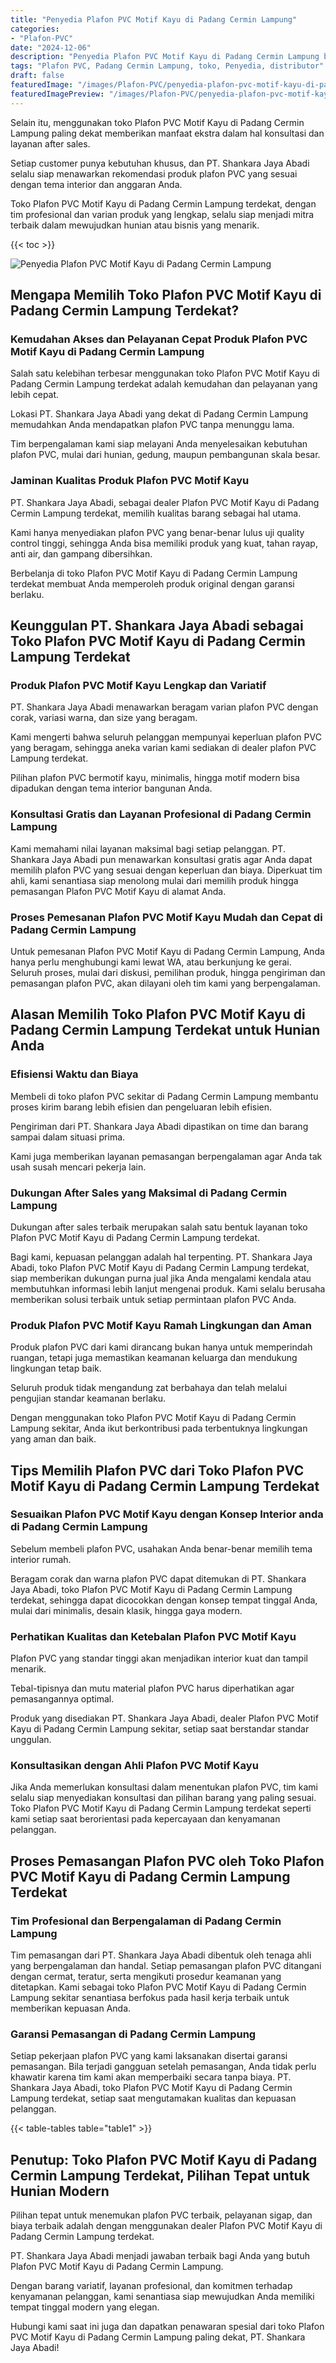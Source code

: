 ```yaml
---
title: "Penyedia Plafon PVC Motif Kayu di Padang Cermin Lampung"
categories:
- "Plafon-PVC"
date: "2024-12-06"
description: "Penyedia Plafon PVC Motif Kayu di Padang Cermin Lampung bagi tempat tinggal, perkantoran, dan ritel. Produk berkualitas, pilihan motif, warna modern, dengan jasa pemasangan dikerjakan oleh tim profesional dan jaminan resmi!|Layanan penjualan Plafon PVC Motif Kayu di Padang Cermin Lampung untuk keperluan hunian, perkantoran, maupun toko, beserta plafon terbaik dan pemasangan oleh teknisi profesional serta kepastian resmi.|Solusi Plafon PVC Motif Kayu di Padang Cermin Lampung yang andal bagi rumah, office, serta ritel, dengan plafon unggulan dan instalasi oleh tim ahli dan garansi resmi.|Distribusi Plafon PVC Motif Kayu di Padang Cermin Lampung untuk rumah, office, dan toko, dengan plafon terbaik dan penempatan ditangani oleh tenaga ahli ahli, dilengkapi beserta garansi resmi.}"
tags: "Plafon PVC, Padang Cermin Lampung, toko, Penyedia, distributor"
draft: false
featuredImage: "/images/Plafon-PVC/penyedia-plafon-pvc-motif-kayu-di-padang-cermin-lampung.png"
featuredImagePreview: "/images/Plafon-PVC/penyedia-plafon-pvc-motif-kayu-di-padang-cermin-lampung.png"
---
```


Selain itu, menggunakan toko Plafon PVC Motif Kayu di Padang Cermin Lampung paling dekat memberikan manfaat ekstra dalam hal konsultasi dan layanan after sales.

Setiap customer punya kebutuhan khusus, dan PT. Shankara Jaya Abadi selalu siap menawarkan rekomendasi produk plafon PVC yang sesuai dengan tema interior dan anggaran Anda.

Toko Plafon PVC Motif Kayu di Padang Cermin Lampung terdekat, dengan tim profesional dan varian produk yang lengkap, selalu siap menjadi mitra terbaik dalam mewujudkan hunian atau bisnis yang menarik.

{{< toc >}}

![Penyedia Plafon PVC Motif Kayu di Padang Cermin Lampung](/images/Plafon-PVC/Penyedia-Plafon-PVC-Motif-Kayu-di-Padang-Cermin-Lampung.png)

## Mengapa Memilih Toko Plafon PVC Motif Kayu di Padang Cermin Lampung Terdekat?

### Kemudahan Akses dan Pelayanan Cepat Produk Plafon PVC Motif Kayu di Padang Cermin Lampung

Salah satu kelebihan terbesar menggunakan toko Plafon PVC Motif Kayu di Padang Cermin Lampung terdekat adalah kemudahan dan pelayanan yang lebih cepat.

Lokasi PT. Shankara Jaya Abadi yang dekat di Padang Cermin Lampung memudahkan Anda mendapatkan plafon PVC tanpa menunggu lama.

Tim berpengalaman kami siap melayani Anda menyelesaikan kebutuhan plafon PVC, mulai dari hunian, gedung, maupun pembangunan skala besar.

### Jaminan Kualitas Produk Plafon PVC Motif Kayu

PT. Shankara Jaya Abadi, sebagai dealer Plafon PVC Motif Kayu di Padang Cermin Lampung terdekat, memilih kualitas barang sebagai hal utama.

Kami hanya menyediakan plafon PVC yang benar-benar lulus uji quality control tinggi, sehingga Anda bisa memiliki produk yang kuat, tahan rayap, anti air, dan gampang dibersihkan.

Berbelanja di toko Plafon PVC Motif Kayu di Padang Cermin Lampung terdekat membuat Anda memperoleh produk original dengan garansi berlaku.

## Keunggulan PT. Shankara Jaya Abadi sebagai Toko Plafon PVC Motif Kayu di Padang Cermin Lampung Terdekat

### Produk Plafon PVC Motif Kayu Lengkap dan Variatif

PT. Shankara Jaya Abadi menawarkan beragam varian plafon PVC dengan corak, variasi warna, dan size yang beragam.

Kami mengerti bahwa seluruh pelanggan mempunyai keperluan plafon PVC yang beragam, sehingga aneka varian kami sediakan di dealer plafon PVC Lampung terdekat.

Pilihan plafon PVC bermotif kayu, minimalis, hingga motif modern bisa dipadukan dengan tema interior bangunan Anda.

### Konsultasi Gratis dan Layanan Profesional di Padang Cermin Lampung

Kami memahami nilai layanan maksimal bagi setiap pelanggan. PT. Shankara Jaya Abadi pun menawarkan konsultasi gratis agar Anda dapat memilih plafon PVC yang sesuai dengan keperluan dan biaya. Diperkuat tim ahli, kami senantiasa siap menolong mulai dari memilih produk hingga pemasangan Plafon PVC Motif Kayu di alamat Anda.

### Proses Pemesanan Plafon PVC Motif Kayu Mudah dan Cepat di Padang Cermin Lampung

Untuk pemesanan Plafon PVC Motif Kayu di Padang Cermin Lampung, Anda hanya perlu menghubungi kami lewat WA, atau berkunjung ke gerai. Seluruh proses, mulai dari diskusi, pemilihan produk, hingga pengiriman dan pemasangan plafon PVC, akan dilayani oleh tim kami yang berpengalaman.

## Alasan Memilih Toko Plafon PVC Motif Kayu di Padang Cermin Lampung Terdekat untuk Hunian Anda

### Efisiensi Waktu dan Biaya

Membeli di toko plafon PVC sekitar di Padang Cermin Lampung membantu proses kirim barang lebih efisien dan pengeluaran lebih efisien.

Pengiriman dari PT. Shankara Jaya Abadi dipastikan on time dan barang sampai dalam situasi prima.

Kami juga memberikan layanan pemasangan berpengalaman agar Anda tak usah susah mencari pekerja lain.

### Dukungan After Sales yang Maksimal di Padang Cermin Lampung

Dukungan after sales terbaik merupakan salah satu bentuk layanan toko Plafon PVC Motif Kayu di Padang Cermin Lampung terdekat.

Bagi kami, kepuasan pelanggan adalah hal terpenting. PT. Shankara Jaya Abadi, toko Plafon PVC Motif Kayu di Padang Cermin Lampung terdekat, siap memberikan dukungan purna jual jika Anda mengalami kendala atau membutuhkan informasi lebih lanjut mengenai produk. Kami selalu berusaha memberikan solusi terbaik untuk setiap permintaan plafon PVC Anda.

### Produk Plafon PVC Motif Kayu Ramah Lingkungan dan Aman

Produk plafon PVC dari kami dirancang bukan hanya untuk memperindah ruangan, tetapi juga memastikan keamanan keluarga dan mendukung lingkungan tetap baik.

Seluruh produk tidak mengandung zat berbahaya dan telah melalui pengujian standar keamanan berlaku.

Dengan menggunakan toko Plafon PVC Motif Kayu di Padang Cermin Lampung sekitar, Anda ikut berkontribusi pada terbentuknya lingkungan yang aman dan baik.

## Tips Memilih Plafon PVC dari Toko Plafon PVC Motif Kayu di Padang Cermin Lampung Terdekat

### Sesuaikan Plafon PVC Motif Kayu dengan Konsep Interior anda di Padang Cermin Lampung

Sebelum membeli plafon PVC, usahakan Anda benar-benar memilih tema interior rumah.

Beragam corak dan warna plafon PVC dapat ditemukan di PT. Shankara Jaya Abadi, toko Plafon PVC Motif Kayu di Padang Cermin Lampung terdekat, sehingga dapat dicocokkan dengan konsep tempat tinggal Anda, mulai dari minimalis, desain klasik, hingga gaya modern.

### Perhatikan Kualitas dan Ketebalan Plafon PVC Motif Kayu

Plafon PVC yang standar tinggi akan menjadikan interior kuat dan tampil menarik.

Tebal-tipisnya dan mutu material plafon PVC harus diperhatikan agar pemasangannya optimal.

Produk yang disediakan PT. Shankara Jaya Abadi, dealer Plafon PVC Motif Kayu di Padang Cermin Lampung sekitar, setiap saat berstandar standar unggulan.

### Konsultasikan dengan Ahli Plafon PVC Motif Kayu

Jika Anda memerlukan konsultasi dalam menentukan plafon PVC, tim kami selalu siap menyediakan konsultasi dan pilihan barang yang paling sesuai. Toko Plafon PVC Motif Kayu di Padang Cermin Lampung terdekat seperti kami setiap saat berorientasi pada kepercayaan dan kenyamanan pelanggan.

## Proses Pemasangan Plafon PVC oleh Toko Plafon PVC Motif Kayu di Padang Cermin Lampung Terdekat

### Tim Profesional dan Berpengalaman di Padang Cermin Lampung

Tim pemasangan dari PT. Shankara Jaya Abadi dibentuk oleh tenaga ahli yang berpengalaman dan handal. Setiap pemasangan plafon PVC ditangani dengan cermat, teratur, serta mengikuti prosedur keamanan yang ditetapkan. Kami sebagai toko Plafon PVC Motif Kayu di Padang Cermin Lampung sekitar senantiasa berfokus pada hasil kerja terbaik untuk memberikan kepuasan Anda.

### Garansi Pemasangan di Padang Cermin Lampung

Setiap pekerjaan plafon PVC yang kami laksanakan disertai garansi pemasangan. Bila terjadi gangguan setelah pemasangan, Anda tidak perlu khawatir karena tim kami akan memperbaiki secara tanpa biaya. PT. Shankara Jaya Abadi, toko Plafon PVC Motif Kayu di Padang Cermin Lampung terdekat, setiap saat mengutamakan kualitas dan kepuasan pelanggan.

{{< table-tables table="table1" >}}

## Penutup: Toko Plafon PVC Motif Kayu di Padang Cermin Lampung Terdekat, Pilihan Tepat untuk Hunian Modern

Pilihan tepat untuk menemukan plafon PVC terbaik, pelayanan sigap, dan biaya terbaik adalah dengan menggunakan dealer Plafon PVC Motif Kayu di Padang Cermin Lampung terdekat.

PT. Shankara Jaya Abadi menjadi jawaban terbaik bagi Anda yang butuh Plafon PVC Motif Kayu di Padang Cermin Lampung.

Dengan barang variatif, layanan profesional, dan komitmen terhadap kenyamanan pelanggan, kami senantiasa siap mewujudkan Anda memiliki tempat tinggal modern yang elegan.

Hubungi kami saat ini juga dan dapatkan penawaran spesial dari toko Plafon PVC Motif Kayu di Padang Cermin Lampung paling dekat, PT. Shankara Jaya Abadi!
